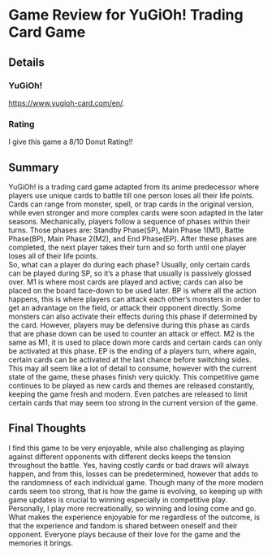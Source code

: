 # Game Review for YuGiOh! Trading Card Game

## Details

### YuGiOh!

https://www.yugioh-card.com/en/.

### Rating

I give this game a 8/10 Donut Rating!!

## Summary

YuGiOh! is a trading card game adapted from its anime predecessor where players use unique cards to battle till one person loses all their life points. Cards can range from monster, spell, or trap cards in the original version, while even stronger and more complex cards were soon adapted in the later seasons. Mechanically, players follow a sequence of phases within their turns. Those phases are: Standby Phase(SP), Main Phase 1(M1), Battle Phase(BP), Main Phase 2(M2), and End Phase(EP). After these phases are completed, the next player takes their turn and so forth until one player loses all of their life points.  
So, what can a player do during each phase? Usually, only certain cards can be played during SP, so it’s a phase that usually is passively glossed over. M1 is where most cards are played and active; cards can also be placed on the board face-down to be used later. BP is where all the action happens, this is where players can attack each other’s monsters in order to get an advantage on the field, or attack their opponent directly.  Some monsters can also activate their effects during this phase if determined by the card. However, players may be defensive during this phase as cards that are phase down can be used to counter an attack or effect. M2 is the same as M1, it is used to place down more cards and certain cards can only be activated at this phase. EP is the ending of a players turn, where again, certain cards can be activated at the last chance before switching sides. This may all seem like a lot of detail to consume, however with the current state of the game, these phases finish very quickly. 
This competitive game continues to be played as new cards and themes are released constantly, keeping the game fresh and modern. Even patches are released to limit certain cards that may seem too strong in the current version of the game. 


## Final Thoughts

I find this game to be very enjoyable, while also challenging as playing against different opponents with different decks keeps the tension throughout the battle. Yes, having costly cards or bad draws will always happen, and from this, losses can be predetermined, however that adds to the randomness of each individual game. Though many of the more modern cards seem too strong, that is how the game is evolving, so keeping up with game updates is crucial to winning especially in competitive play. Personally, I play more recreationally, so winning and losing come and go. What makes the experience enjoyable for me regardless of the outcome, is that the experience and fandom is shared between oneself and their opponent. Everyone plays because of their love for the game and the memories it brings. 

